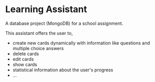 # Learning Assistant
A database project (MongoDB) for a school assignment.

This assistant offers the user to, 
- create new cards dynamically with information like questions and multiple choice answers
- delete cards
- edit cards
- show cards
- statistical information about the user's progress
- ...
